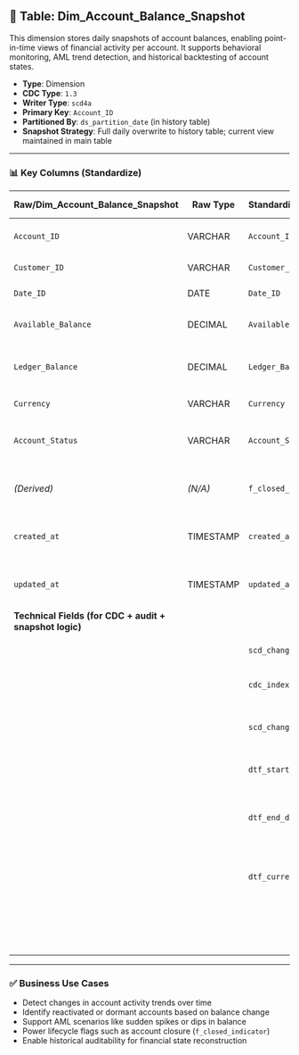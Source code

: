 ## 📜 Table: Dim_Account_Balance_Snapshot

This dimension stores daily snapshots of account balances, enabling point-in-time views of financial activity per account. It supports behavioral monitoring, AML trend detection, and historical backtesting of account states.

- **Type**: Dimension  
- **CDC Type**: `1.3`  
- **Writer Type**: `scd4a`  
- **Primary Key**: `Account_ID`  
- **Partitioned By**: `ds_partition_date` (in history table)  
- **Snapshot Strategy**: Full daily overwrite to history table; current view maintained in main table

---

### 📊 Key Columns (Standardize)

| Raw/Dim_Account_Balance_Snapshot | Raw Type | Standardized/std_Account_Balance_Snapshot | Standardized Type | Standardized/std_Account_Balance_Snapshot_Hist | Description                                       | PK  | Note                            |
|----------------------------------|----------|-------------------------------------------|-------------------|--------------------------------------------------|---------------------------------------------------|-----|---------------------------------|
| `Account_ID`                     | VARCHAR  | `Account_ID`                              | VARCHAR           | `Account_ID`                                    | Unique account identifier                         | ✅  | FK to `Dim_Account`             |
| `Customer_ID`                    | VARCHAR  | `Customer_ID`                             | VARCHAR           | `Customer_ID`                                   | Owner of the account                              |     | FK to `Dim_Customer`            |
| `Date_ID`                        | DATE     | `Date_ID`                                 | DATE              | `Date_ID`                                       | Snapshot date                                     |     | FK to `Dim_Time`                |
| `Available_Balance`             | DECIMAL  | `Available_Balance`                       | DECIMAL           | `Available_Balance`                             | Amount available for withdrawal                   |     |                                 |
| `Ledger_Balance`                | DECIMAL  | `Ledger_Balance`                          | DECIMAL           | `Ledger_Balance`                                | Posted balance including holds                    |     |                                 |
| `Currency`                      | VARCHAR  | `Currency`                                | VARCHAR           | `Currency`                                      | Currency of the account                           |     |                                 |
| `Account_Status`                | VARCHAR  | `Account_Status`                          | VARCHAR           | `Account_Status`                                | Status (ACTIVE, CLOSED, etc.)                     |     | Optional for segmentation       |
| *(Derived)*                     | *(N/A)*  | `f_closed_indicator`                      | BOOLEAN           | `f_closed_indicator`                            | TRUE if account was closed in the snapshot        |     | Derived lifecycle flag          |
| `created_at`                    | TIMESTAMP| `created_at`                              | TIMESTAMP         | `created_at`                                    | When the record was first seen in the source      |     | From source (CDC 1.3)           |
| `updated_at`                    | TIMESTAMP| `updated_at`                              | TIMESTAMP         | `updated_at`                                    | When the record was last updated in the source    |     | From source (CDC 1.3)           |
| **Technical Fields (for CDC + audit + snapshot logic)** |          |                                           |                   |                                                  |                                                   |     |                                 |
|                                  |          | `scd_change_type`                         | STRING            | `scd_change_type`                               | `'cdc_insert'` or `'cdc_update'`                  |     | CDC 1.3 logic                    |
|                                  |          | `cdc_index`                               | INT               | `cdc_index`                                     | Monotonic ingestion checkpoint                    |     | Optional                        |
|                                  |          | `scd_change_timestamp`                    | TIMESTAMP         | `scd_change_timestamp`                          | When the snapshot was ingested                    |     | Technical field                  |
|                                  |          | `dtf_start_date`                          | DATE              | `dtf_start_date`                                | Start of snapshot validity                        |     | Technical field                  |
|                                  |          | `dtf_end_date`                            | DATE              | `dtf_end_date`                                  | End of snapshot validity (NULL = current)         |     | Technical field                  |
|                                  |          | `dtf_current_flag`                        | BOOLEAN           | `dtf_current_flag`                              | TRUE if this is the currently valid snapshot      |     | Technical field                  |
|                                  |          |                                           |                   | `ds_partition_date`                             | Partition date (in history table only)            |     | `_Hist` table only              |

---

### ✅ Business Use Cases

- Detect changes in account activity trends over time  
- Identify reactivated or dormant accounts based on balance change  
- Support AML scenarios like sudden spikes or dips in balance  
- Power lifecycle flags such as account closure (`f_closed_indicator`)  
- Enable historical auditability for financial state reconstruction